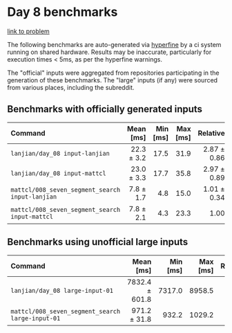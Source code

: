 # Day 8 benchmarks

[link to problem](http://adventofcode.com/2021/day/8)

The following benchmarks are auto-generated via [hyperfine](https://github.com/sharkdp/hyperfine) by a ci system running on shared hardware. Results may be inaccurate, particularly for execution times < 5ms, as per the hyperfine warnings.

The "official" inputs were aggregated from repositories participating in the generation of these benchmarks. The "large" inputs (if any) were sourced from various places, including the subreddit.

## Benchmarks with officially generated inputs
| Command | Mean [ms] | Min [ms] | Max [ms] | Relative |
|:---|---:|---:|---:|---:|
| `lanjian/day_08 input-lanjian` | 22.3 ± 3.2 | 17.5 | 31.9 | 2.87 ± 0.86 |
| `lanjian/day_08 input-mattcl` | 23.0 ± 3.3 | 17.7 | 35.8 | 2.97 ± 0.89 |
| `mattcl/008_seven_segment_search input-lanjian` | 7.8 ± 1.7 | 4.8 | 15.0 | 1.01 ± 0.34 |
| `mattcl/008_seven_segment_search input-mattcl` | 7.8 ± 2.1 | 4.3 | 23.3 | 1.00 |
## Benchmarks using unofficial large inputs
| Command | Mean [ms] | Min [ms] | Max [ms] | Relative |
|:---|---:|---:|---:|---:|
| `lanjian/day_08 large-input-01` | 7832.4 ± 601.8 | 7317.0 | 8958.5 | 8.06 ± 0.67 |
| `mattcl/008_seven_segment_search large-input-01` | 971.2 ± 31.8 | 932.2 | 1029.2 | 1.00 |
